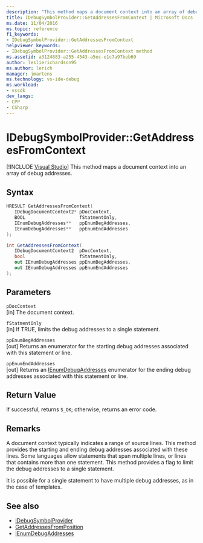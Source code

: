 ```yaml
---
description: "This method maps a document context into an array of debug addresses."
title: IDebugSymbolProvider::GetAddressesFromContext | Microsoft Docs
ms.date: 11/04/2016
ms.topic: reference
f1_keywords:
- IDebugSymbolProvider::GetAddressesFromContext
helpviewer_keywords:
- IDebugSymbolProvider::GetAddressesFromContext method
ms.assetid: a3124883-a255-4543-a5ec-e1c7a97beb69
author: leslierichardson95
ms.author: lerich
manager: jmartens
ms.technology: vs-ide-debug
ms.workload:
- vssdk
dev_langs:
- CPP
- CSharp
---
```

# IDebugSymbolProvider::GetAddressesFromContext

 [!INCLUDE [Visual Studio](~/includes/applies-to-version/vs-not-mac.md)]
This method maps a document context into an array of debug addresses.

## Syntax

```cpp
HRESULT GetAddressesFromContext( 
   IDebugDocumentContext2* pDocContext,
   BOOL                    fStatmentOnly,
   IEnumDebugAddresses**   ppEnumBegAddresses,
   IEnumDebugAddresses**   ppEnumEndAddresses
);
```

```csharp
int GetAddressesFromContext(
   IDebugDocumentContext2  pDocContext,
   bool                    fStatmentOnly,
   out IEnumDebugAddresses ppEnumBegAddresses,
   out IEnumDebugAddresses ppEnumEndAddresses
);
```

## Parameters
`pDocContext`\
[in] The document context.

`fStatmentOnly`\
[in] If TRUE, limits the debug addresses to a single statement.

`ppEnumBegAddresses`\
[out] Returns an enumerator for the starting debug addresses associated with this statement or line.

`ppEnumEndAddresses`\
[out] Returns an [IEnumDebugAddresses](../../../extensibility/debugger/reference/ienumdebugaddresses.md) enumerator for the ending debug addresses associated with this statement or line.

## Return Value
 If successful, returns `S_OK`; otherwise, returns an error code.

## Remarks
 A document context typically indicates a range of source lines. This method provides the starting and ending debug addresses associated with these lines. Some languages allow statements that span multiple lines, or lines that contains more than one statement. This method provides a flag to limit the debug addresses to a single statement.

 It is possible for a single statement to have multiple debug addresses, as in the case of templates.

## See also
- [IDebugSymbolProvider](../../../extensibility/debugger/reference/idebugsymbolprovider.md)
- [GetAddressesFromPosition](../../../extensibility/debugger/reference/idebugsymbolprovider-getaddressesfromposition.md)
- [IEnumDebugAddresses](../../../extensibility/debugger/reference/ienumdebugaddresses.md)
